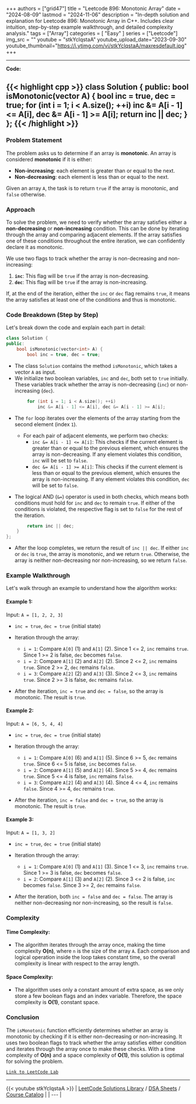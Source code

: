 
+++
authors = ["grid47"]
title = "Leetcode 896: Monotonic Array"
date = "2024-08-09"
lastmod = "2024-11-06"
description = "In-depth solution and explanation for Leetcode 896: Monotonic Array in C++. Includes clear intuition, step-by-step example walkthrough, and detailed complexity analysis."
tags = ["Array"]
categories = [
    "Easy"
]
series = ["Leetcode"]
img_src = ""
youtube = "stkYclqstaA"
youtube_upload_date="2023-09-30"
youtube_thumbnail="https://i.ytimg.com/vi/stkYclqstaA/maxresdefault.jpg"
+++



---
**Code:**

{{< highlight cpp >}}
class Solution {
public:
    bool isMonotonic(vector<int> A) {
        bool inc = true, dec = true;
        for (int i = 1; i < A.size(); ++i)
            inc &= A[i - 1] <= A[i], dec &= A[i - 1] >= A[i];
        return inc || dec;
    }
};
{{< /highlight >}}
---

### Problem Statement

The problem asks us to determine if an array is **monotonic**. An array is considered **monotonic** if it is either:
- **Non-increasing**: each element is greater than or equal to the next.
- **Non-decreasing**: each element is less than or equal to the next.

Given an array `A`, the task is to return `true` if the array is monotonic, and `false` otherwise.

### Approach

To solve the problem, we need to verify whether the array satisfies either a **non-decreasing** or **non-increasing** condition. This can be done by iterating through the array and comparing adjacent elements. If the array satisfies one of these conditions throughout the entire iteration, we can confidently declare it as monotonic.

We use two flags to track whether the array is non-decreasing and non-increasing:
1. **`inc`**: This flag will be `true` if the array is non-decreasing.
2. **`dec`**: This flag will be `true` if the array is non-increasing.

If, at the end of the iteration, either the `inc` or `dec` flag remains `true`, it means the array satisfies at least one of the conditions and thus is monotonic.

### Code Breakdown (Step by Step)

Let's break down the code and explain each part in detail:

```cpp
class Solution {
public:
    bool isMonotonic(vector<int> A) {
        bool inc = true, dec = true;
```

- The class `Solution` contains the method `isMonotonic`, which takes a vector `A` as input.
- We initialize two boolean variables, `inc` and `dec`, both set to `true` initially. These variables track whether the array is non-decreasing (`inc`) or non-increasing (`dec`).

```cpp
        for (int i = 1; i < A.size(); ++i)
            inc &= A[i - 1] <= A[i], dec &= A[i - 1] >= A[i];
```

- The `for` loop iterates over the elements of the array starting from the second element (index `1`).
  - For each pair of adjacent elements, we perform two checks:
    - `inc &= A[i - 1] <= A[i]`: This checks if the current element is greater than or equal to the previous element, which ensures the array is non-decreasing. If any element violates this condition, `inc` will be set to `false`.
    - `dec &= A[i - 1] >= A[i]`: This checks if the current element is less than or equal to the previous element, which ensures the array is non-increasing. If any element violates this condition, `dec` will be set to `false`.
  
- The logical AND (`&=`) operator is used in both checks, which means both conditions must hold for `inc` and `dec` to remain `true`. If either of the conditions is violated, the respective flag is set to `false` for the rest of the iteration.

```cpp
        return inc || dec;
    }
};
```

- After the loop completes, we return the result of `inc || dec`. If either `inc` or `dec` is `true`, the array is monotonic, and we return `true`. Otherwise, the array is neither non-decreasing nor non-increasing, so we return `false`.

### Example Walkthrough

Let's walk through an example to understand how the algorithm works:

#### Example 1:
Input: `A = [1, 2, 2, 3]`

- `inc = true`, `dec = true` (initial state)
- Iteration through the array:
  - `i = 1`: Compare `A[0]` (1) and `A[1]` (2). Since 1 <= 2, `inc` remains `true`. Since 1 >= 2 is false, `dec` becomes `false`.
  - `i = 2`: Compare `A[1]` (2) and `A[2]` (2). Since 2 <= 2, `inc` remains `true`. Since 2 >= 2, `dec` remains `false`.
  - `i = 3`: Compare `A[2]` (2) and `A[3]` (3). Since 2 <= 3, `inc` remains `true`. Since 2 >= 3 is false, `dec` remains `false`.
  
- After the iteration, `inc = true` and `dec = false`, so the array is monotonic. The result is `true`.

#### Example 2:
Input: `A = [6, 5, 4, 4]`

- `inc = true`, `dec = true` (initial state)
- Iteration through the array:
  - `i = 1`: Compare `A[0]` (6) and `A[1]` (5). Since 6 >= 5, `dec` remains `true`. Since 6 <= 5 is false, `inc` becomes `false`.
  - `i = 2`: Compare `A[1]` (5) and `A[2]` (4). Since 5 >= 4, `dec` remains `true`. Since 5 <= 4 is false, `inc` remains `false`.
  - `i = 3`: Compare `A[2]` (4) and `A[3]` (4). Since 4 <= 4, `inc` remains `false`. Since 4 >= 4, `dec` remains `true`.
  
- After the iteration, `inc = false` and `dec = true`, so the array is monotonic. The result is `true`.

#### Example 3:
Input: `A = [1, 3, 2]`

- `inc = true`, `dec = true` (initial state)
- Iteration through the array:
  - `i = 1`: Compare `A[0]` (1) and `A[1]` (3). Since 1 <= 3, `inc` remains `true`. Since 1 >= 3 is false, `dec` becomes `false`.
  - `i = 2`: Compare `A[1]` (3) and `A[2]` (2). Since 3 <= 2 is false, `inc` becomes `false`. Since 3 >= 2, `dec` remains `false`.
  
- After the iteration, both `inc = false` and `dec = false`. The array is neither non-decreasing nor non-increasing, so the result is `false`.

### Complexity

#### Time Complexity:
- The algorithm iterates through the array once, making the time complexity **O(n)**, where `n` is the size of the array `A`. Each comparison and logical operation inside the loop takes constant time, so the overall complexity is linear with respect to the array length.

#### Space Complexity:
- The algorithm uses only a constant amount of extra space, as we only store a few boolean flags and an index variable. Therefore, the space complexity is **O(1)**, constant space.

### Conclusion

The `isMonotonic` function efficiently determines whether an array is monotonic by checking if it is either non-decreasing or non-increasing. It uses two boolean flags to track whether the array satisfies either condition and iterates through the array once to make these checks. With a time complexity of **O(n)** and a space complexity of **O(1)**, this solution is optimal for solving the problem.

[`Link to LeetCode Lab`](https://leetcode.com/problems/monotonic-array/description/)

---
{{< youtube stkYclqstaA >}}
| [LeetCode Solutions Library](https://grid47.xyz/leetcode/) / [DSA Sheets](https://grid47.xyz/sheets/) / [Course Catalog](https://grid47.xyz/courses/) |
| --- |
